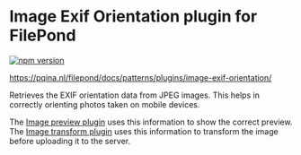 # Image Exif Orientation plugin for FilePond

[![npm version](https://badge.fury.io/js/filepond-plugin-image-exif-orientation.svg)](https://badge.fury.io/js/filepond)

https://pqina.nl/filepond/docs/patterns/plugins/image-exif-orientation/

Retrieves the EXIF orientation data from JPEG images. This helps in correctly orienting photos taken on mobile devices.

The [Image preview plugin](https://github.com/pqina/filepond-plugin-image-preview) uses this information to show the correct preview. The [Image transform plugin](https://github.com/pqina/filepond-plugin-image-transform) uses this information to transform the image before uploading it to the server.
